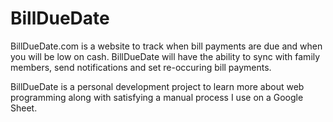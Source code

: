 # BillDueDate

BillDueDate.com is a website to track when bill payments are due and when you will be low on cash.  BillDueDate will have the ability to sync with family members, send notifications and set re-occuring bill payments.

BillDueDate is a personal development project to learn more about web programming along with satisfying a manual process I use on a Google Sheet.
